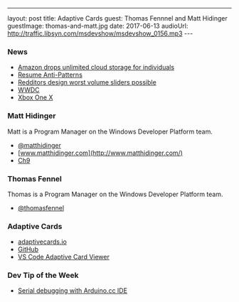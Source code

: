 ---
layout: post
title: Adaptive Cards
guest: Thomas Fennnel and Matt Hidinger
guestImage: thomas-and-matt.jpg
date: 2017-06-13
audioUrl: http://traffic.libsyn.com/msdevshow/msdevshow_0156.mp3
--- 

### News

-   [Amazon drops unlimited cloud storage for individuals](https://www.thurrott.com/cloud/117836/amazon-drops-unlimited-cloud-storage-individuals)
-   [Resume Anti-Patterns](https://www.brentozar.com/archive/2017/06/4-dba-resume-anti-patterns/)
-   [Redditors design worst volume sliders possible](https://www.designernews.co/stories/84443-redditors-design-worst-volume-sliders-possible)
-   [WWDC](https://www.youtube.com/watch?v=wXLa5tprhLc) 
-   [Xbox One X](http://www.xbox.com/en-us/xbox-one-x)

### Matt Hidinger

Matt is a Program Manager on the Windows Developer Platform team.

 - [@matthidinger](https://twitter.com/matthidinger)
 - [www.matthidinger.com](http://www.matthidinger.com/)
 - [Ch9](https://channel9.msdn.com/Events/Speakers/matt-hidinger)

### Thomas Fennel

Thomas is a Program Manager on the Windows Developer Platform team.

 - [@thomasfennel](https://twitter.com/thomasfennel)

### Adaptive Cards

 - [adaptivecards.io](http://adaptivecards.io/)
 - [GitHub](https://github.com/microsoft/adaptivecards)
 - [VS Code Adaptive Card Viewer](https://marketplace.visualstudio.com/items?itemName=tomlm.vscode-adaptivecards)

### Dev Tip of the Week

 - [Serial debugging with Arduino.cc IDE](https://www.arduino.cc/en/Main/Software)
